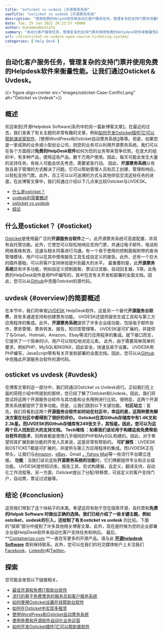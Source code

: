 ```yaml
---
title: "osticket vs uvdesk |开源票务系统" 
seoTitle: "osticket vs uvdesk |开源票务系统" 
description: "使用免费的Helpsk软件来自动化客户服务任务，管理复杂的支持门票并测量性能。让我们通过Osticket＆Uvdesk。" 
date: Tue, 25 Jan 2022 20:22:57 +0000
author: muhammadmustafa
summary: "自动化客户服务任务，管理复杂的支持门票并使用免费的Helpdesk软件来衡量性能。让我们通过Osticket＆amp; UVDESK。" 
url: /zh/osticket-vs-uvdesk-open-source-ticketing-system/
categories: ['Help Desk']
---
```


## 自动化客户服务任务，管理复杂的支持门票并使用免费的Helpdesk软件来衡量性能。让我们通过Osticket＆Uvdesk。

{{< figure align=center src="images/osticket-Case-Conflict.png" alt="Osticket vs Uvdesk">}}


## 概述
欢迎来到[开源Helpdesk Software]系列中的另一篇新博客文章[1]。在最近的过去，我们发表了有关主题的非常有趣的文章，例如[如何开发Osticket插件|它可以帮助演说家软件][2]，[使用WordPress和Osticket自动票务系统[3]等等。但是，如果您是一家成熟的业务或小型创业公司，则您的业务可以利用开源票务系统。我们可以在各个方面探讨**免费的HelpDesk软件**如何为您的业务带来竞争优势。在庞大的组织中，有多种产品，使用这些产品，数千万用户使用。因此，每天可能会发生大量的支持任务。有些人可能会优先考虑，需要紧急行动。
因此，**开源票务系统**以有效且易于管理的方式解决了问题。它可以帮助管理人员和员工创建，管理和响应，以轻松支持门票。此外，员工可以以可追溯的方式与其他伴侣交流这些任务的进度。在此博客文章中，我们将通过介绍以下几点来比较Osticket与UVDESK。
  * [什么是osticket？][4]
  * [uvdesk的简要概述][5]
  * [osticket vs uvdesk][6]
  * [结论][7]

## 什么是osticket？   {#osticket}
[Osticket][8]是使用最广泛的**开源服务台软件**之一。此开源票务系统可高度配置，并具有自托管功能。此外，它使您可以轻松地响应支持门票，并通过电子邮件，电话和网络表格有效，迅速与相关同事进行沟通。有一个易于使用的控制面板附带的查询管理模块，用户可以在其中使用报告工具生成自定义的报告。此外，还有一个巨大的插件基础，可以将客户支持体验提升到最大的水平。
最重要的是，此**开源票务系统**具有许多功能，例如自定义控制面板，票证过滤器，自动回复器，S等。此免费的HelpDesk软件是用PHP编写的，其中包含有关开发和部署的全面文档。因此，您可以从[Github][9]中克隆Osticket的源代码。

## uvdesk   {#overview}的简要概述
在本节中，我们将审查[UVDESK][10] HelpDesk软件。这是另一个替代**开源服务台软件**，具有多通道支持和创建票务功能。 UVDESK还提供报告生成工具和与第三方应用程序的集成。此外，**开源票务系统**提供了许多企业级功能，包括电子邮件协作，票务管理，票务转发，报告，知识库管理等。 UVDESK是可扩展的，并提供了与Gmail，Hotmail，Amazon，Ebay等流行应用程序的集成。就下接口而言，它提供了一个简单的UI，用户可以轻松地浏览元素。
此外，由于需要简单简单的要求，例如PHP，MySQL和NGINX，因此安全，快速且易于设置。 UVDESK用PHP编写，JavaScript带有有关开发和部署的全面文档。因此，您可以从[Github][11]中克隆此开源服务台软件的源代码。

## osticket vs uvdesk   {#uvdesk}
在博客文章的这一部分中，我们将通过Osticket vs Uvdesk进行。正如我们在上面的简短介绍中所提到的那样，您已经了解了Osticket和Uvdesk。因此，我们将尝试将这两个开源服务台软件与其功能和业务用例进行比较。很明显，这两个开源票务系统都提供了竞争功能。但是，让我们跳到以下关键功能。
**社区站立**：首先，我们将看到这两个**开源服务台软件如何站在社区中，幸运的是，这两种票务解决方案在社区中都得到了很好的评价。 Osticket在其Github存储库中有1.4K叉和2.3k星。而UVDESK的Github存储库有249张叉子，其恒星。因此，您可以为这两个巨人找到巨大的支持文档。
 **Tech堆栈** ：如果我们谈论用于构建这些免费帮助台软件的技术**，则两者都是使用几乎相同的PHP和MySQL构建的。因此，对于希望将其扩展到新功能的开发人员来说，这是非常有帮助的。
**可扩展性**：UVDESK和OSTICKET都是可扩展的，并提供与第三方应用程序的集成。而UVDESK正在带头，让我们与[Amazon][12]，[eBay][13]，Gmail [，Yahoo Mail][14]等一些流行平台建立连接。
**功能**：当我们谈论这些**开源票务系统的功能**时，它们俩都提供专业和企业级功能。 UVDESK提供知识库，报告工具，形式构建器，自定义，翻译支持，自动化工作流程等。另一方面，Osticket提出了分配/转移票，可自定义的客户支持门户，自动票，票证过滤器等。

## 结论 {#conclusion}
这将我们带到了这个块帖子的末尾。希望这将有助于您在探索开源，自托管和**免费的Helpsk Software **时做出正确的选择。我们已经介绍了一些关键主题，例如ostciket，uvdesk的引入，还绘制了有关**osticket vs uvdesk** 的比较。下面的“探索”部分中提到了许多其他相关博客文章。此外，现在是时候为您的企业部署企业级HelpDesk软件来自动化客户支持任务和响应。
最后，**[Containerize.com][15] **一直在写更多的开源产品。请与此 **[][16][开源helpdesk Software][17]**  类别保持联系。此外，您可以在我们的社交媒体帐户上关注我们[Facebook][18]，[LinkedIn][19]和[Twitter][20]。

## 探索
您可能会发现以下链接相关。
  * [最佳开源和免费IT帮助台软件][17]
  * [流行的基于免费票务的服务员和客户服务系统][21]
  * [如何使用Osticket设置在线帮助台软件][22]
  * [如何在Osticket中实现多租赁][23]
  * [使用WordPress和Osticket自动票务系统][3]
  * [使用免费和开源软件自动化业务运营][24]
  * [如何开发Osticket插件|它可以帮助兽软件][2]

  
[1]: https://blog.containerize.com/category/helpdesk/
[2]: https://blog.containerize.com/helpdesk/how-to-develop-osticket-plugin-it-helpdesk-software/
[3]: https://blog.containerize.com/blogging/automate-ticketing-system-using-wordpress-and-osticket/
[4]: #osticket
[5]: #overview
[6]: #uvdesk
[7]: #Conclusion
[8]: https://products.containerize.com/helpdesk/osticket/
[9]: https://github.com/osTicket/osTicket
[10]: https://products.containerize.com/helpdesk/uvdesk/
[11]: https://github.com/uvdesk/community-skeleton
[12]: https://www.amazon.com/
[13]: https://www.ebay.com/
[14]: https://login.yahoo.com/?.src=ym&pspid=159600001&activity=mail-direct&.lang=en-US&.intl=us&.done=https%3A%2F%2Fmail.yahoo.com%2Fd
[15]: https://www.containerize.com/
[16]: https://products.containerize.com/single-sign-on/
[17]: https://products.containerize.com/helpdesk/
[18]: https://web.facebook.com/containerize
[19]: https://www.linkedin.com/company/containerize/
[20]: https://twitter.com/containerize_co
[21]: https://products.containerize.com/helpdesk/osticket
[22]: https://blog.containerize.com/helpdesk/how-to-set-up-help-desk-system-using-osticket/
[23]: https://blog.containerize.com/helpdesk/how-to-implement-multi-tenancy-in-osticket/
[24]: https://blog.containerize.com/blogging/automate-business-operations-using-open-source-software/
